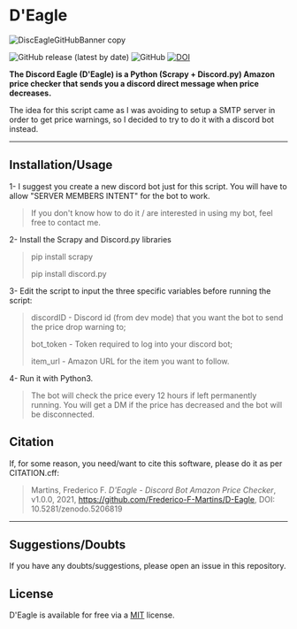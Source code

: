 # D'Eagle

![DiscEagleGitHubBanner copy](https://user-images.githubusercontent.com/56032914/129584197-e56424dd-5d61-4ee9-bb98-1092d4d31fe6.png)

![GitHub release (latest by date)](https://img.shields.io/github/v/release/Frederico-F-Martins/D-Eagle)
![GitHub](https://img.shields.io/github/license/Frederico-F-Martins/D-Eagle)
[![DOI](https://zenodo.org/badge/396712984.svg)](https://zenodo.org/badge/latestdoi/396712984)


**The Discord Eagle (D'Eagle) is a Python (Scrapy + Discord.py) Amazon price checker that sends you a discord direct message when price decreases.**

The idea for this script came as I was avoiding to setup a SMTP server in order to get price warnings, so I decided to try to do it with a discord bot instead.


---
## Installation/Usage

1-  I suggest you create a new discord bot just for this script. You will have to allow "SERVER MEMBERS INTENT" for the bot to work.

> If you don't know how to do it / are interested in using my bot, feel free to contact me.

2-  Install the Scrapy and Discord.py libraries

> pip install scrapy
> 
> pip install discord.py

3-  Edit the script to input the three specific variables before running the script:

> discordID - Discord id (from dev mode) that you want the bot to send the price drop warning to;
>
> bot_token - Token required to log into your discord bot;
> 
> item_url - Amazon URL for the item you want to follow.

4- Run it with Python3.

> The bot will check the price every 12 hours if left permanently running. You will get a DM if the price has decreased and the bot will be disconnected.



## Citation

If, for some reason, you need/want to cite this software, please do it as per CITATION.cff:

> Martins, Frederico F. *D'Eagle - Discord Bot Amazon Price Checker*, v1.0.0, 2021, https://github.com/Frederico-F-Martins/D-Eagle, DOI: 10.5281/zenodo.5206819


---
## Suggestions/Doubts

If you have any doubts/suggestions, please open an issue in this repository.


## License

D'Eagle is available for free via a [MIT](https://choosealicense.com/licenses/mit/) license.
